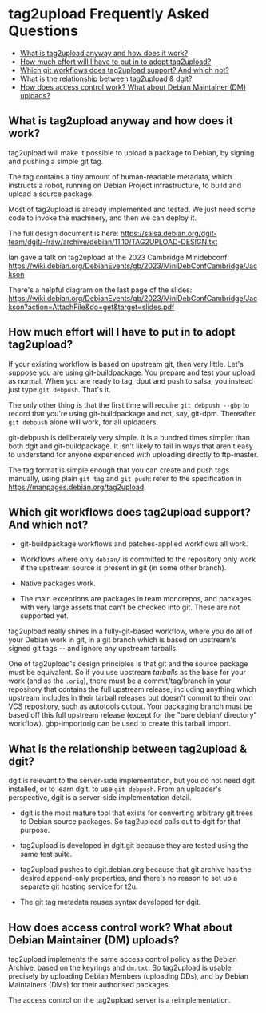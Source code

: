 # tag2upload Frequently Asked Questions

<!--##toc##-->
   * [What is tag2upload anyway and how does it work? ](#what-is-tag2upload-anyway-and-how-does-it-work-)
   * [How much effort will I have to put in to adopt tag2upload?](#how-much-effort-will-i-have-to-put-in-to-adopt-tag2upload)
   * [Which git workflows does tag2upload support?  And which not?](#which-git-workflows-does-tag2upload-support--and-which-not)
   * [What is the relationship between tag2upload & dgit?](#what-is-the-relationship-between-tag2upload--dgit)
   * [How does access control work?  What about Debian Maintainer (DM) uploads?](#how-does-access-control-work--what-about-debian-maintainer-dm-uploads)

## What is tag2upload anyway and how does it work? 

tag2upload will make it possible to upload a package to
Debian, by signing and pushing a simple git tag.

The tag contains a tiny amount of human-readable metadata, which
instructs a robot, running on Debian Project infrastructure, to build
and upload a source package.

Most of tag2upload is already implemented and tested.  We just need
some code to invoke the machinery, and then we can deploy it.

The full design document is here:
<https://salsa.debian.org/dgit-team/dgit/-/raw/archive/debian/11.10/TAG2UPLOAD-DESIGN.txt>

Ian gave a talk on tag2upload at the 2023 Cambridge Minidebconf:
<https://wiki.debian.org/DebianEvents/gb/2023/MiniDebConfCambridge/Jackson>

There's a helpful diagram on the last page of the slides:
<https://wiki.debian.org/DebianEvents/gb/2023/MiniDebConfCambridge/Jackson?action=AttachFile&do=get&target=slides.pdf>


## How much effort will I have to put in to adopt tag2upload?

If your existing workflow is based on upstream git, then very little.
Let's suppose you are using git-buildpackage.  You prepare and test
your upload as normal.  When you are ready to tag, dput and push to
salsa, you instead just type `git debpush`.  That's it.

The only other thing is that the first time will require `git debpush
--gbp` to record that you're using git-buildpackage and not, say,
git-dpm.  Thereafter `git debpush` alone will work, for all uploaders.

git-debpush is deliberately very simple.  It is a hundred times
simpler than both dgit and git-buildpackage.  It isn't likely to fail
in ways that aren't easy to understand for anyone experienced with
uploading directly to ftp-master.

The tag format is simple enough that you can create and push tags
manually, using plain `git tag` and `git push`: refer to the
specification in <https://manpages.debian.org/tag2upload>.

## Which git workflows does tag2upload support?  And which not?

 * git-buildpackage workflows and patches-applied workflows all work.

 * Workflows where only `debian/` is committed to the repository only work if
   the upstream source is present in git (in some other branch).

 * Native packages work.

 * The main exceptions are packages in team monorepos, and packages with
   very large assets that can't be checked into git.  These are not
   supported yet.

tag2upload really shines in a fully-git-based workflow, where you do
all of your Debian work in git, in a git branch which is based on
upstream's signed git tags -- and ignore any upstream tarballs.

One of tag2upload's design principles is that git and the source
package must be equivalent.  So if you use upstream *tarballs* as the
base for your work (and as the `.orig`), there must be a
commit/tag/branch in your repository that contains the full upstream
release, including anything which upstream includes in their tarball
releases but doesn't commit to their own VCS repository, such as
autotools output.  Your packaging branch must be based off this full
upstream release (except for the "bare debian/ directory" workflow).
gbp-importorig can be used to create this tarball import.


## What is the relationship between tag2upload & dgit?

dgit is relevant to the server-side implementation, but you do not
need dgit installed, or to learn dgit, to use `git debpush`.  From an
uploader's perspective, dgit is a server-side implementation detail.

 * dgit is the most mature tool that exists for converting arbitrary
   git trees to Debian source packages.  So tag2upload calls out to
   dgit for that purpose.

 * tag2upload is developed in dgit.git because they are tested using
   the same test suite.

 * tag2upload pushes to dgit.debian.org because that git archive has
   the desired append-only properties, and there's no reason to set up
   a separate git hosting service for t2u.

 * The git tag metadata reuses syntax developed for dgit.


## How does access control work?  What about Debian Maintainer (DM) uploads?

tag2upload implements the same access control policy as the Debian
Archive, based on the keyrings and `dm.txt`.  So tag2upload is usable
precisely by uploading Debian Members (uploading DDs), and by Debian
Maintainers (DMs) for their authorised packages.

The access control on the tag2upload server is a reimplementation.
